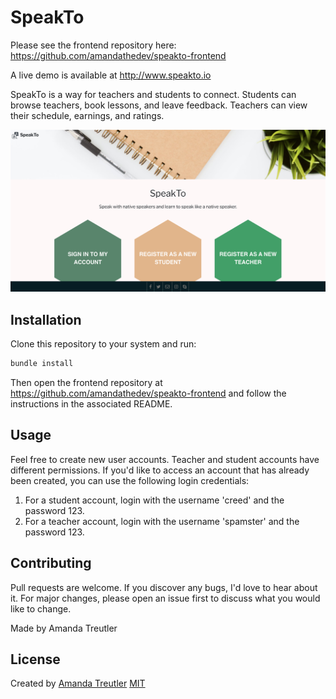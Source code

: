 # SpeakTo

Please see the frontend repository here: https://github.com/amandathedev/speakto-frontend

A live demo is available at http://www.speakto.io

SpeakTo is a way for teachers and students to connect. Students can browse teachers, book lessons, and leave feedback. Teachers can view their schedule, earnings, and ratings.

![Demo Image](speakto.png)

## Installation

Clone this repository to your system and run:

```bash
bundle install
```

Then open the frontend repository at https://github.com/amandathedev/speakto-frontend and follow the instructions in the associated README.

## Usage

Feel free to create new user accounts. Teacher and student accounts have different permissions. If you'd like to access an account that has already been created, you can use the following login credentials:

1. For a student account, login with the username 'creed' and the password 123.
2. For a teacher account, login with the username 'spamster' and the password 123.

## Contributing

Pull requests are welcome. If you discover any bugs, I'd love to hear about it. For major changes, please open an issue first to discuss what you would like to change.

Made by Amanda Treutler

## License

Created by [Amanda Treutler](http://www.amandatreutler.com)
[MIT](https://choosealicense.com/licenses/mit/)
